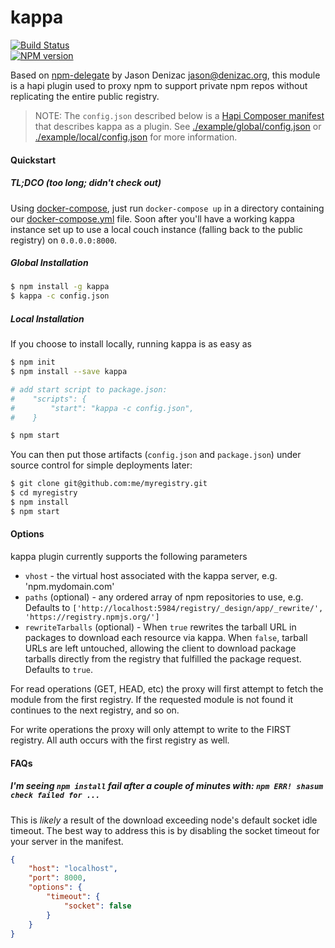 # kappa

[![Build Status](https://travis-ci.org/krakenjs/kappa.svg?branch=master)](https://travis-ci.org/krakenjs/kappa)  
[![NPM version](https://badge.fury.io/js/kappa.png)](http://badge.fury.io/js/kappa)  

Based on [npm-delegate](https://npmjs.org/package/npm-delegate) by Jason Denizac <jason@denizac.org>, this module
is a hapi plugin used to proxy npm to support private npm repos without replicating the entire public registry.

> NOTE: The `config.json` described below is a [Hapi Composer manifest](http://spumko.github.io/resource/api/#hapi-composer)
that describes kappa as a plugin. See [./example/global/config.json](example/global/config.json) or
[./example/local/config.json](example/local/config.json) for more information.

#### Quickstart

##### TL;DCO (too long; didn't check out)
Using [docker-compose](https://docs.docker.com/compose/install/), just run `docker-compose up` in a directory containing our [docker-compose.yml](docker-compose.yml) file. Soon after you'll have a working kappa instance set up to use a local couch instance (falling back to the public registry) on `0.0.0.0:8000`.

##### Global Installation
```bash
$ npm install -g kappa
$ kappa -c config.json
```

##### Local Installation
If you choose to install locally, running kappa is as easy as
```bash
$ npm init
$ npm install --save kappa

# add start script to package.json:
#    "scripts": {
#        "start": "kappa -c config.json",
#    }

$ npm start
```

You can then put those artifacts (`config.json` and `package.json`) under source control for simple deployments later:
```bash
$ git clone git@github.com:me/myregistry.git
$ cd myregistry
$ npm install
$ npm start
```

#### Options
kappa plugin currently supports the following parameters

- `vhost` - the virtual host associated with the kappa server, e.g. 'npm.mydomain.com'
- `paths` (optional) - any ordered array of npm repositories to use, e.g. Defaults to `['http://localhost:5984/registry/_design/app/_rewrite/', 'https://registry.npmjs.org/']`
- `rewriteTarballs` (optional) - When `true` rewrites the tarball URL in packages to download each resource via kappa. When `false`, tarball URLs
are left untouched, allowing the client to download package tarballs directly from the registry that fulfilled the package request. Defaults to `true`.

For read operations (GET, HEAD, etc) the proxy will first attempt to fetch the module from the first registry.
If the requested module is not found it continues to the next registry, and so on.

For write operations the proxy will only attempt to write to the FIRST registry. All auth occurs with the first registry as well.

#### FAQs

##### I'm seeing `npm install` fail after a couple of minutes with: `npm ERR! shasum check failed for ...`
This is *likely* a result of the download exceeding node's default socket idle timeout. The best way to address this is by disabling the socket timeout for your server in the manifest.

``` json
{
    "host": "localhost",
    "port": 8000,
    "options": {
        "timeout": {
            "socket": false
        }
    }
}
```
